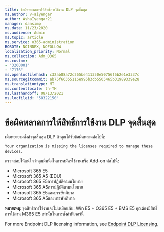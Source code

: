 ```yaml
---
title: ข้อผิดพลาดการให้สิทธิ์การใช้งาน DLP จุดสิ้นสุด
ms.author: v-aiyengar
author: AshaIyengar21
manager: dansimp
ms.date: 11/23/2020
ms.audience: Admin
ms.topic: article
ms.service: o365-administration
ROBOTS: NOINDEX, NOFOLLOW
localization_priority: Normal
ms.collection: Adm_O365
ms.custom:
- "3200001"
- "7176"
ms.openlocfilehash: c32ab88a72c265be411350e50756f5b2e1e3337c
ms.sourcegitcommit: ab75f66355116e995b3cb5505465b31989339e28
ms.translationtype: MT
ms.contentlocale: th-TH
ms.lasthandoff: 08/13/2021
ms.locfileid: "58322150"
---
```

# <a name="endpoint-dlp-licensing-error"></a>ข้อผิดพลาดการให้สิทธิ์การใช้งาน DLP จุดสิ้นสุด

เมื่อพยายามตั้งค่าจุดสิ้นสุด DLP ถ้าคุณได้รับข้อผิดพลาดต่อไปนี้:

`Your organization is missing the licenses required to manage these devices`.

ตรวจสอบให้แน่ใจว่าคุณมีหนึ่งในการสมัครใช้งานหรือ Add-on ต่อไปนี้:

- Microsoft 365 E5
- Microsoft 365 A5 (EDU)
- Microsoft 365 E5การปฏิบัติตามนโยบาย
- Microsoft 365 A5การปฏิบัติตามนโยบาย
- Microsoft 365 E5และบรรษัทภิบาล
- Microsoft 365 A5และบรรษัทภิบาล

**หมายเหตุ**: ชุดสิทธิการใช้งานจะไม่เหมือนกับ: Win E5 + O365 E5 + EMS E5 คุณต้องมีสิทธิ์การใช้งาน M365 E5 เท่านั้นในการตั้งค่าฟีเจอร์นี้

For more Endpoint DLP licensing information, see [Endpoint DLP Licensing.](https://docs.microsoft.com/microsoft-365/compliance/endpoint-dlp-getting-started#onboarding-devices-into-device-management)
